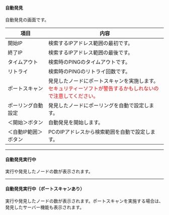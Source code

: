 #### 自動発見
<div class="text-xl">
自動発見の画面です。
</div>

>>>

<div class="text-lg">

|項目|内容|
|----|----|
|開始IP|検索するIPアドレス範囲の最初です。|
|終了IP|検索するIPアドレス範囲の最後です。|
|タイムアウト|検索時のPINGのタイムアウトです。|
|リトライ|検索時のPINGのリトライ回数です。|
|ポートスキャン|発見したノードにポートスキャンを実施します。<br><span style="color:red">セキュリティーソフトが警告するかもしれないので注意してください。</span> |
|ポーリング自動設定|発見したノードにポーリングを自動で設定します。|
|＜開始＞ボタン|自動発見を開始します。|
|＜自動IP範囲＞ボタン|PCのIPアドレスから検索範囲を自動で設定します。|


</div>

---
#### 自動発見実行中

<div class="text-xl">
実行や発見したノードの数が表示されます。
</div>

---
#### 自動発見実行中（ポートスキャンあり）

<div class="text-xl">
実行や発見したノードの数が表示されます。ポートスキャンを実施する場合は、発見したサーバー機能も表示されます。
</div>


